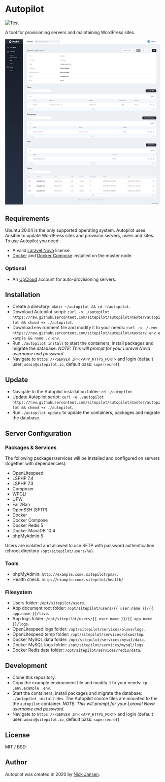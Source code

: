 # Autopilot

![Test](https://github.com/sitepilot/autopilot/workflows/Test/badge.svg?branch=master)

A tool for provisioning servers and maintaining WordPress sites.

![screenshot](screenshot.png)

## Requirements

Ubuntu 20.04 is the only supported operating system. Autopilot uses Ansible to update WordPress sites and provision servers, users and sites. To use Autopilot you need:

* A valid [Laravel Nova](https://nova.laravel.com/) license.
* [Docker](https://www.docker.com/) and [Docker Compose](https://docs.docker.com/compose/install/) installed on the master node.

### Optional
* An [UpCloud]([https://](https://upcloud.com/signup/?promo=HGMAN9)) account for auto-provisioning servers.

## Installation

* Create a directory: `mkdir ~/autopilot && cd ~/autopilot`.
* Download Autopilot script: `curl -o ./autopilot https://raw.githubusercontent.com/sitepilot/autopilot/master/autopilot && chmod +x ./autopilot`.
* Download environment file and modify it to your needs: `curl -o ./.env https://raw.githubusercontent.com/sitepilot/autopilot/master/.env.example && nano ./.env`.
* Run `./autopilot install` to start the containers, install packages and migrate the database. *NOTE: This will prompt for your Laravel Nova username and password.*
* Navigate to `https://<SERVER IP>:<APP_HTTPS_PORT>` and login (default user: `admin@sitepilot.io`, default pass: `supersecret`).

## Update

* Navigate to the Autopilot installation folder: `cd ~/autopilot`.
* Update Autopilot script: `curl -o ./autopilot https://raw.githubusercontent.com/sitepilot/autopilot/master/autopilot && chmod +x ./autopilot`.
* Run `./autopilot update` to update the containers, packages and migrate the database.
 
## Server Configuration

### Packages & Services

The following packages/services will be installed and configured on servers (together with dependencies):

* OpenLitespeed
* LSPHP 7.4
* LSPHP 7.3
* Composer
* WPCLI
* UFW
* Fail2Ban
* OpenSSH (SFTP)
* Docker
* Docker Compose
* Docker Redis 5
* Docker MariaDB 10.4
* phpMyAdmin 5

Users are isolated and allowed to use SFTP with password authentication (chroot directory `/opt/sitepilot/users/%u`).

### Tools

* phpMyAdmin: `http://example.com/.sitepilot/pma/`.
* Health check: `http://example.com/.sitepilot/health/`.

### Filesystem

* Users folder: `/opt/sitepilot/users`.
* App document root folder: `/opt/sitepilot/users/{{ user.name }}/{{ app.name }}/live`.
* App logs folder: `/opt/sitepilot/users/{{ user.name }}/{{ app.name }}/logs`.
* OpenLitespeed logs folder: `/opt/sitepilot/services/olsws/logs`.
* OpenLitespeed temp folder: `/opt/sitepilot/services/olsws/tmp`.
* Docker MySQL data folder: `/opt/sitepilot/services/mysql/data`.
* Docker MySQL logs folder: `/opt/sitepilot/services/mysql/logs`.
* Docker Redis data folder: `/opt/sitepilot/services/redis/data`.

## Development

* Clone this repository.
* Copy the example environment file and modify it to your needs: `cp .env.example .env`.
* Start the containers, install packages and migrate the database: `./autopilot install-dev`. The Autopilot source files are mounted to the the `autopilot` container. *NOTE: This will prompt for your Laravel Nova username and password.*
* Navigate to `https://<SERVER IP>:<APP_HTTPS_PORT>` and login (default user: `admin@sitepilot.io`, default pass: `supersecret`).

## License

MIT / BSD

## Author

Autopilot was created in 2020 by [Nick Jansen](https://nbejansen.com/).